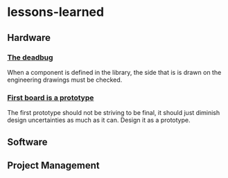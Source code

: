 # lessons-learned

## Hardware

### [The deadbug](1.md)
When a component is defined in the library, the side that is is drawn on the engineering drawings must be checked.

### [First board is a prototype](2.md)
The first prototype should not be striving to be final, it should just diminish design uncertainties as much as it can. Design it as a prototype.

## Software 

## Project Management
